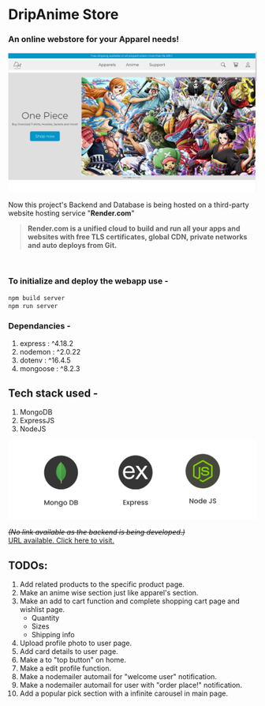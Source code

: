 # DripAnime Store
### An online webstore for your Apparel needs!

![Webapp preview img](image.png)

Now this project's Backend and Database is being hosted on a third-party website hosting service "**Render.com**"  

>**Render.com is a unified cloud to build and run all your apps and websites with free TLS certificates, global CDN, private networks and auto deploys from Git.**
</br>  

### To initialize and deploy the webapp use -

```
npm build server
npm run server
```
### Dependancies -
1.  express : ^4.18.2  
1.  nodemon : ^2.0.22  
1.  dotenv : ^16.4.5
1.  mongoose : ^8.2.3

## Tech stack used -
1. MongoDB
1. ExpressJS
1. NodeJS

![MEN Stack](menstackcropped1.png)

_~~(No link available as the backend is being developed.)~~_  
[URL available. Click here to visit.](https://dripanime.onrender.com)

## TODOs:
1. Add related products to the specific product page.
1. Make an anime wise section just like apparel's section.
1. Make an add to cart function and complete shopping cart page and wishlist page.
    - Quantity
    - Sizes
    - Shipping info
1. Upload profile photo to user page.
1. Add card details to user page.
1. Make a to "top button" on home.
1. Make a edit profile function.
1. Make a nodemailer automail for "welcome user" notification.
1. Make a nodemailer automail for user with "order place!" notification.
1. Add a popular pick section with a infinite carousel in main page.
